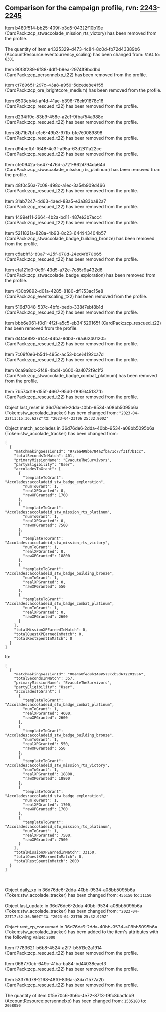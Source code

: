 ## Comparison for the campaign profile, rvn: [2243](https://github.com/PRO100KatYT/FortniteProfileRevisions/tree/main/profiles/campaign/2243%20campaign.json)-[2245](https://github.com/PRO100KatYT/FortniteProfileRevisions/tree/main/profiles/campaign/2245%20campaign.json)

Item b480f514-bb25-409f-b3d5-04322f10b19e (CardPack:zcp_stwaccolade_mission_rts_victory) has been removed from the profile.
<br><br>
The quantity of item e4325329-d473-4c84-8c0d-fb72d43389b6 (AccountResource:eventcurrency_scaling) has been changed from: `6164` to: `6301`
<br><br>
Item 90f3f289-6f88-4dff-b9ea-29741f9bcdbd (CardPack:zcp_personnelxp_t22) has been removed from the profile.
<br><br>
Item cf789651-297c-43a8-a959-5dcede8e4f55 (CardPack:zcp_ore_brightcore_medium) has been removed from the profile.
<br><br>
Item 6503eb4d-af4d-41ae-b396-76eb91878c16 (CardPack:zcp_rescued_t22) has been removed from the profile.
<br><br>
Item d234ff9c-83b9-458e-a2e1-9fba754a988e (CardPack:zcp_rescued_t22) has been removed from the profile.
<br><br>
Item 8b71b7bf-e1c6-49b3-97fb-bfe760089898 (CardPack:zcp_rescued_t22) has been removed from the profile.
<br><br>
Item d94cefb1-f648-4c3f-a95a-63d2811a22ce (CardPack:zcp_rescued_t22) has been removed from the profile.
<br><br>
Item cfe0942a-5e47-476d-a721-862d794da64d (CardPack:zcp_stwaccolade_mission_rts_platinum) has been removed from the profile.
<br><br>
Item 48f0c56a-7c08-498c-a1ec-3a5eb909d466 (CardPack:zcp_rescued_t22) has been removed from the profile.
<br><br>
Item 31ab7247-4d63-4aed-88a5-e3a383ba82a7 (CardPack:zcp_rescued_t22) has been removed from the profile.
<br><br>
Item 1499ef11-2664-4b2a-bd11-487eb3b7acc4 (CardPack:zcp_rescued_t22) has been removed from the profile.
<br><br>
Item 5211821a-828a-4b93-8c23-644943404b57 (CardPack:zcp_stwaccolade_badge_building_bronze) has been removed from the profile.
<br><br>
Item c5abfff3-80a7-425f-970d-24ed4f870665 (CardPack:zcp_rescued_t22) has been removed from the profile.
<br><br>
Item cfa121d0-0c6f-43d5-a72e-7c85e9a432d6 (CardPack:zcp_stwaccolade_badge_exploration) has been removed from the profile.
<br><br>
Item 430b9892-d01a-4285-8180-df1753ac15e8 (CardPack:zcp_eventscaling_t22) has been removed from the profile.
<br><br>
Item 516d7048-537c-4bfd-bedb-338d7ebf8b1d (CardPack:zcp_rescued_t22) has been removed from the profile.
<br><br>
Item bbb6e061-f0d1-4f2f-a5c5-eb341529165f (CardPack:zcp_rescued_t22) has been removed from the profile.
<br><br>
Item d4f4e892-6144-44ba-8db3-79a662401205 (CardPack:zcp_rescued_t22) has been removed from the profile.
<br><br>
Item 7c09f0e6-b5d1-495c-ac53-bce64192ca7d (CardPack:zcp_rescued_t22) has been removed from the profile.
<br><br>
Item 0ca9a8dc-2f48-4bd4-b600-8a4072f9c1f2 (CardPack:zcp_stwaccolade_badge_combat_platinum) has been removed from the profile.
<br><br>
Item 7b574d19-d55f-4667-95d0-f895645137fb (CardPack:zcp_rescued_t22) has been removed from the profile.
<br><br>
Object last_reset in 36d76de6-2dda-40bb-9534-a08bb5095b6a (Token:stw_accolade_tracker) has been changed from: `"2023-04-22T11:15:36.627Z"` to: `"2023-04-23T06:25:32.900Z"`
<br><br>
Object match_accolades in 36d76de6-2dda-40bb-9534-a08bb5095b6a (Token:stw_accolade_tracker) has been changed from:

```
[
  {
    "matchmakingSessionId": "972ea498be784a2fba71c77f31f7b1cc",
    "totalSecondsInMatch": 401,
    "primaryMissionName": "EvacuteTheSurvivors",
    "partyEligibility": "User",
    "accoladesToGrant": [
      {
        "templateToGrant": "Accolades:accoladeid_stw_badge_exploration",
        "numToGrant": 1,
        "realXPGranted": 0,
        "rawXPGranted": 1700
      },
      {
        "templateToGrant": "Accolades:accoladeid_stw_mission_rts_platinum",
        "numToGrant": 1,
        "realXPGranted": 0,
        "rawXPGranted": 7500
      },
      {
        "templateToGrant": "Accolades:accoladeid_stw_mission_rts_victory",
        "numToGrant": 1,
        "realXPGranted": 0,
        "rawXPGranted": 18800
      },
      {
        "templateToGrant": "Accolades:accoladeid_stw_badge_building_bronze",
        "numToGrant": 1,
        "realXPGranted": 0,
        "rawXPGranted": 550
      },
      {
        "templateToGrant": "Accolades:accoladeid_stw_badge_combat_platinum",
        "numToGrant": 1,
        "realXPGranted": 0,
        "rawXPGranted": 2600
      }
    ],
    "totalMissionXPEarnedInMatch": 0,
    "totalQuestXPEarnedInMatch": 0,
    "totalRestSpentInMatch": 0
  }
]
```

to:

```
[
  {
    "matchmakingSessionId": "00e4a0fed0b24085a3ccb5d672202556",
    "totalSecondsInMatch": 357,
    "primaryMissionName": "EvacuteTheSurvivors",
    "partyEligibility": "User",
    "accoladesToGrant": [
      {
        "templateToGrant": "Accolades:accoladeid_stw_badge_combat_platinum",
        "numToGrant": 1,
        "realXPGranted": 4600,
        "rawXPGranted": 2600
      },
      {
        "templateToGrant": "Accolades:accoladeid_stw_badge_building_bronze",
        "numToGrant": 1,
        "realXPGranted": 550,
        "rawXPGranted": 550
      },
      {
        "templateToGrant": "Accolades:accoladeid_stw_mission_rts_victory",
        "numToGrant": 1,
        "realXPGranted": 18800,
        "rawXPGranted": 18800
      },
      {
        "templateToGrant": "Accolades:accoladeid_stw_badge_exploration",
        "numToGrant": 1,
        "realXPGranted": 1700,
        "rawXPGranted": 1700
      },
      {
        "templateToGrant": "Accolades:accoladeid_stw_mission_rts_platinum",
        "numToGrant": 1,
        "realXPGranted": 7500,
        "rawXPGranted": 7500
      }
    ],
    "totalMissionXPEarnedInMatch": 33150,
    "totalQuestXPEarnedInMatch": 0,
    "totalRestSpentInMatch": 2000
  }
]
```

<br><br>
Object daily_xp in 36d76de6-2dda-40bb-9534-a08bb5095b6a (Token:stw_accolade_tracker) has been changed from: `455150` to: `31150`
<br><br>
Object last_update in 36d76de6-2dda-40bb-9534-a08bb5095b6a (Token:stw_accolade_tracker) has been changed from: `"2023-04-22T17:52:36.560Z"` to: `"2023-04-23T06:25:32.929Z"`
<br><br>
Object rest_xp_consumed in 36d76de6-2dda-40bb-9534-a08bb5095b6a (Token:stw_accolade_tracker) has been added to the item's attributes with the following value: `2000`
<br><br>
Item f7783621-b6b8-4524-a2f7-b5513e2a1914 (CardPack:zcp_rescued_t22) has been removed from the profile.
<br><br>
Item 068770cb-649c-41ba-ba84-bd44038eaef3 (CardPack:zcp_rescued_t22) has been removed from the profile.
<br><br>
Item 53379d78-2168-48f0-836a-a3da71577a2b (CardPack:zcp_rescued_t22) has been removed from the profile.
<br><br>
The quantity of item 0f5e70c6-3b6c-4e72-87f3-f9fc8bac1cb9 (AccountResource:personnelxp) has been changed from: `1535180` to: `2058050`
<br><br>
